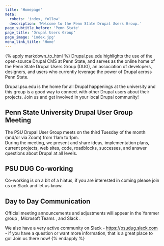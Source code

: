 ```yaml
---
title: 'Homepage'
meta:
  robots: 'index, follow'
  description: 'Welcome to the Penn State Drupal Users Group.'
page_subtitle_before: 'Penn State'
page_title: 'Drupal Users Group'
page_image: 'index.jpg'
menu_link_title: 'Home'
---
```

{% apply markdown_to_html %}
Drupal.psu.edu highlights the use of the open-source Drupal CMS at Penn State, and serves as the online home of the Penn State Drupal Users Group (DUG), an association of developers, designers, and users who currently leverage the power of Drupal across Penn State.

Drupal.psu.edu is the home for all Drupal happenings at the university and this group is a good way to connect with other Drupal users about their projects. Join us and get involved in your local Drupal community!

## Penn State University Drupal User Group Meeting
The PSU Drupal User Group meets on the third Tuesday of the month (and/or via Zoom) from 11am to 1pm.  
During the meeting, we present and share ideas, implementation plans, current projects, web sites, code, roadblocks, successes, and answer questions about Drupal at all levels.

## PSU DUG Co-working
Co-working is on a bit of a hiatus, if you are interested in coming please join us on Slack  and let us know.

## Day to Day Communication
Official meeting announcements and adjustments will appear in the Yammer group , Microsoft Teams , and Slack .

We also have a very active community on Slack - https://psudug.slack.com - if you have a question or want more information, that is a great place to go! Join us there now!
{% endapply %}
